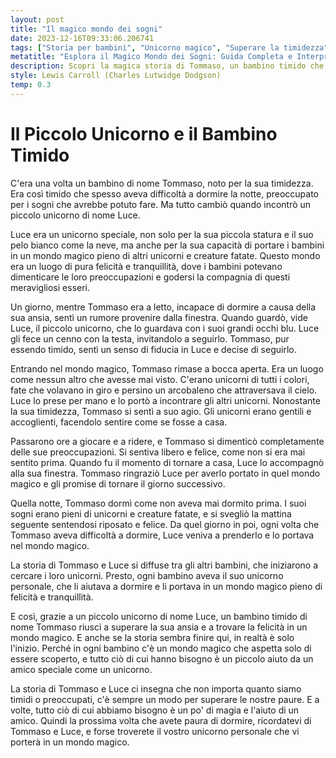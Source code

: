 ```yaml
---
layout: post
title: "Il magico mondo dei sogni"
date: 2023-12-16T09:33:06.206741
tags: ["Storia per bambini", "Unicorno magico", "Superare la timidezza", "Mondo fatato"]
metatitle: "Esplora il Magico Mondo dei Sogni: Guida Completa e Interpretazioni"
description: Scopri la magica storia di Tommaso, un bambino timido che trova conforto e felicità grazie all'incontro con Luce, un piccolo unicorno. Un racconto che insegna l'importanza di superare le proprie paure e di credere nella magia.
style: Lewis Carroll (Charles Lutwidge Dodgson)
temp: 0.3
---
```

# Il Piccolo Unicorno e il Bambino Timido

C'era una volta un bambino di nome Tommaso, noto per la sua timidezza. Era così timido che spesso aveva difficoltà a dormire la notte, preoccupato per i sogni che avrebbe potuto fare. Ma tutto cambiò quando incontrò un piccolo unicorno di nome Luce.

Luce era un unicorno speciale, non solo per la sua piccola statura e il suo pelo bianco come la neve, ma anche per la sua capacità di portare i bambini in un mondo magico pieno di altri unicorni e creature fatate. Questo mondo era un luogo di pura felicità e tranquillità, dove i bambini potevano dimenticare le loro preoccupazioni e godersi la compagnia di questi meravigliosi esseri.

Un giorno, mentre Tommaso era a letto, incapace di dormire a causa della sua ansia, sentì un rumore provenire dalla finestra. Quando guardò, vide Luce, il piccolo unicorno, che lo guardava con i suoi grandi occhi blu. Luce gli fece un cenno con la testa, invitandolo a seguirlo. Tommaso, pur essendo timido, sentì un senso di fiducia in Luce e decise di seguirlo.

Entrando nel mondo magico, Tommaso rimase a bocca aperta. Era un luogo come nessun altro che avesse mai visto. C'erano unicorni di tutti i colori, fate che volavano in giro e persino un arcobaleno che attraversava il cielo. Luce lo prese per mano e lo portò a incontrare gli altri unicorni. Nonostante la sua timidezza, Tommaso si sentì a suo agio. Gli unicorni erano gentili e accoglienti, facendolo sentire come se fosse a casa.

Passarono ore a giocare e a ridere, e Tommaso si dimenticò completamente delle sue preoccupazioni. Si sentiva libero e felice, come non si era mai sentito prima. Quando fu il momento di tornare a casa, Luce lo accompagnò alla sua finestra. Tommaso ringraziò Luce per averlo portato in quel mondo magico e gli promise di tornare il giorno successivo.

Quella notte, Tommaso dormì come non aveva mai dormito prima. I suoi sogni erano pieni di unicorni e creature fatate, e si svegliò la mattina seguente sentendosi riposato e felice. Da quel giorno in poi, ogni volta che Tommaso aveva difficoltà a dormire, Luce veniva a prenderlo e lo portava nel mondo magico.

La storia di Tommaso e Luce si diffuse tra gli altri bambini, che iniziarono a cercare i loro unicorni. Presto, ogni bambino aveva il suo unicorno personale, che li aiutava a dormire e li portava in un mondo magico pieno di felicità e tranquillità.

E così, grazie a un piccolo unicorno di nome Luce, un bambino timido di nome Tommaso riuscì a superare la sua ansia e a trovare la felicità in un mondo magico. E anche se la storia sembra finire qui, in realtà è solo l'inizio. Perché in ogni bambino c'è un mondo magico che aspetta solo di essere scoperto, e tutto ciò di cui hanno bisogno è un piccolo aiuto da un amico speciale come un unicorno.

La storia di Tommaso e Luce ci insegna che non importa quanto siamo timidi o preoccupati, c'è sempre un modo per superare le nostre paure. E a volte, tutto ciò di cui abbiamo bisogno è un po' di magia e l'aiuto di un amico. Quindi la prossima volta che avete paura di dormire, ricordatevi di Tommaso e Luce, e forse troverete il vostro unicorno personale che vi porterà in un mondo magico.

        